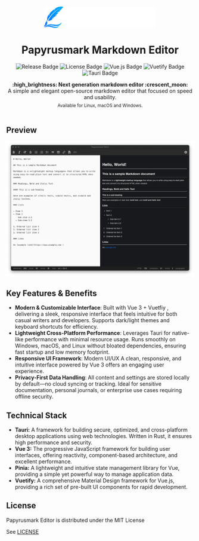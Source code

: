 <p align="center"><img src="https://raw.githubusercontent.com/papyrusmark/papyrusmark.github.io/5fdcb72d9f325111e4db3265ba42d7f8345eb2cd/public/logo.svg" alt="Papyrusmark" width="300"></p>

<h1 align="center">Papyrusmark Markdown Editor</h1>

<p align="center">
  <img src="https://travis-ci.org/papyrusmark/papyrusmark-editor.svg?branch=master" alt="Release Badge">
  <img src="https://img.shields.io/github/license/papyrusmark/papyrusmark-editor.svg" alt="License Badge">
  <img src="https://img.shields.io/badge/Vue.js-4FC08D?logo=vuedotjs&logoColor=fff" alt="Vue.js Badge">
  <img src="https://img.shields.io/badge/Vuetify-1867C0?logo=vuetify&logoColor=fff" alt="Vuetify Badge">
  <img src="https://img.shields.io/badge/Tauri-24C8D8?logo=tauri&logoColor=fff" alt="Tauri Badge">
</p>


<div align="center">
  <strong>:high_brightness: Next generation markdown editor :crescent_moon:</strong><br>
  A simple and elegant open-source markdown editor that focused on speed and usability.<br>
  <sub>Available for Linux, macOS and Windows.</sub>
</div>

<br>


## Preview

![](https://raw.githubusercontent.com/papyrusmark/papyrusmark.github.io/refs/heads/main/public/preview.png)



## Key Features & Benefits

* **Modern & Customizable Interface**: Built with Vue 3 + Vuetfiy , delivering a sleek, responsive interface that feels intuitive for both casual writers and developers. Supports dark/light themes and keyboard shortcuts for efficiency.
* **Lightweight Cross-Platform Performance**: Leverages Tauri for native-like performance with minimal resource usage. Runs smoothly on Windows, macOS, and Linux without bloated dependencies, ensuring fast startup and low memory footprint.
* **Responsive UI Framework**: Modern UI/UX A clean, responsive, and intuitive interface powered by Vue 3 offers an engaging user experience.
* **Privacy-First Data Handling**: All content and settings are stored locally by default—no cloud syncing or tracking. Ideal for sensitive documentation, personal journals, or enterprise use cases requiring offline security.


## Technical Stack

* **Tauri:** A framework for building secure, optimized, and cross-platform desktop applications using web technologies. Written in Rust, it ensures high performance and security.
* **Vue 3:** The progressive JavaScript framework for building user interfaces, offering reactivity, component-based architecture, and excellent performance.
* **Pinia:** A lightweight and intuitive state management library for Vue, providing a simple yet powerful way to manage application data.
* **Vuetify:** A comprehensive Material Design framework for Vue.js, providing a rich set of pre-built UI components for rapid development.

## License

Papyrusmark Editor is distributed under the MIT License

See [LICENSE](/LICENSE)



